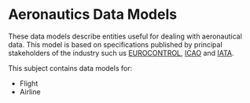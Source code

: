 # Aeronautics Data Models
These data models describe entities useful for dealing with aeronautical data. This model is based on specifications published by principal stakeholders of the industry such us [EUROCONTROL](https://www.eurocontrol.int/), [ICAO](https://www.icao.int/) and [IATA](https://www.iata.org/).


This subject contains data models for:

-   Flight
-   Airline